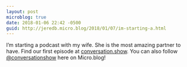 ```yaml
---
layout: post
microblog: true
date: 2018-01-06 22:42 -0500
guid: http://jeredb.micro.blog/2018/01/07/im-starting-a.html
---
```

I’m starting a podcast with my wife. She is the most amazing partner to have. Find our first episode at [conversation.show](http://www.conversation.show/1). You can also follow [@conversationshow](https://micro.blog/conversationshow) here on Micro.blog!
